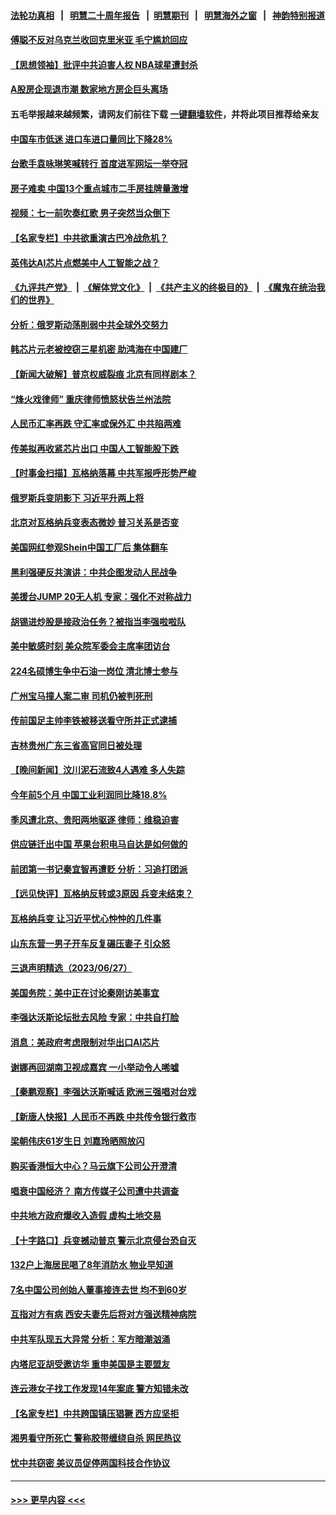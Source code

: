 #### [法轮功真相](https://github.com/gfw-breaker/truth/blob/master/README.md?t=0) &nbsp;&nbsp;|&nbsp;&nbsp; [明慧二十周年报告](https://github.com/gfw-breaker/mh-reports/blob/master/README.md?t=0) &nbsp;&nbsp;|&nbsp;&nbsp;[明慧期刊](https://github.com/gfw-breaker/mh-qikan) &nbsp;&nbsp;|&nbsp;&nbsp; [明慧海外之窗](https://github.com/gfw-breaker/mh-news/blob/master/README.md?t=0) &nbsp;&nbsp;|&nbsp;&nbsp; [神韵特别报道](https://github.com/gfw-breaker/mh-news/blob/master/shenyun.md?t=0)
#### [傅聪不反对乌克兰收回克里米亚 毛宁尴尬回应](../pages/nsc413/n14024401.md?t=06290943) 
#### [【思想领袖】批评中共迫害人权 NBA球星遭封杀](../pages/nsc413/n13997987.md?t=06290943) 
#### [A股房企现退市潮 数家地方房企巨头离场](../pages/nsc413/n14024451.md?t=06290943) 
#### 五毛举报越来越频繁，请网友们前往下载 [一键翻墙软件](https://github.com/gfw-breaker/ssr-accounts)，并将此项目推荐给亲友
#### [中国车市低迷 进口车进口量同比下降28%](../pages/nsc413/n14024445.md?t=06290943) 
#### [台歌手袁咏琳笑喊转行 首度进军网坛一举夺冠](../pages/nsc413/n14024410.md?t=06290943) 
#### [房子难卖 中国13个重点城市二手房挂牌量激增](../pages/nsc413/n14024430.md?t=06290943) 
#### [视频：七一前吹奏红歌 男子突然当众倒下](../pages/nsc413/n14024423.md?t=06290943) 
#### [【名家专栏】中共欲重演古巴冷战危机？](../pages/nsc413/n14024244.md?t=06290943) 
#### [英伟达AI芯片点燃美中人工智能之战？](../pages/nsc413/n14024381.md?t=06290943) 
#### [《九评共产党》](https://github.com/begood0513/9ping.md/blob/master/README.md) &nbsp;|&nbsp; [《解体党文化》](../../../../jtdwh.md/blob/master/README.md)  &nbsp;|&nbsp; [《共产主义的终极目的》](../../../../gczydzjmd.md/blob/master/README.md) &nbsp;|&nbsp; [《魔鬼在统治我们的世界》](../../../../mgztzwmdsj.md/blob/master/README.md) 
#### [分析：俄罗斯动荡削弱中共全球外交努力](../pages/nsc413/n14024391.md?t=06290943) 
#### [韩芯片元老被控窃三星机密 助鸿海在中国建厂](../pages/nsc413/n14023756.md?t=06290943) 
#### [【新闻大破解】普京权威裂痕 北京有同样剧本？](../pages/nsc413/n14024365.md?t=06290943) 
#### [“烽火戏律师” 重庆律师愤怒状告兰州法院](../pages/nsc413/n14024374.md?t=06290943) 
#### [人民币汇率再跌 守汇率或保外汇 中共陷两难](../pages/nsc413/n14024090.md?t=06290943) 
#### [传美拟再收紧芯片出口 中国人工智能股下跌](../pages/nsc413/n14024306.md?t=06290943) 
#### [【时事金扫描】瓦格纳落幕 中共军报呼形势严峻](../pages/nsc413/n14024331.md?t=06290943) 
#### [俄罗斯兵变阴影下 习近平升两上将](../pages/nsc413/n14024252.md?t=06290943) 
#### [北京对瓦格纳兵变表态微妙 普习关系是否变](../pages/nsc413/n14024161.md?t=06290943) 
#### [美国网红参观Shein中国工厂后 集体翻车](../pages/nsc413/n14024265.md?t=06290943) 
#### [黑利强硬反共演讲：中共企图发动人民战争](../pages/nsc413/n14024162.md?t=06290943) 
#### [美援台JUMP 20无人机 专家：强化不对称战力](../pages/nsc413/n14023452.md?t=06290943) 
#### [胡锡进炒股是接政治任务？被指当李强啦啦队](../pages/nsc413/n14024035.md?t=06290943) 
#### [美中敏感时刻 美众院军委会主席率团访台](../pages/nsc413/n14024129.md?t=06290943) 
#### [224名硕博生争中石油一岗位 清北博士参与](../pages/nsc413/n14024124.md?t=06290943) 
#### [广州宝马撞人案二审 司机仍被判死刑](../pages/nsc413/n14024160.md?t=06290943) 
#### [传前国足主帅李铁被移送看守所并正式逮捕](../pages/nsc413/n14024107.md?t=06290943) 
#### [吉林贵州广东三省高官同日被处理](../pages/nsc413/n14024104.md?t=06290943) 
#### [【晚间新闻】汶川泥石流致4人遇难 多人失踪](../pages/nsc413/n14024078.md?t=06290943) 
#### [今年前5个月 中国工业利润同比降18.8%](../pages/nsc413/n14023953.md?t=06290943) 
#### [季风遭北京、贵阳两地驱逐 律师：维稳迫害](../pages/nsc413/n14024015.md?t=06290943) 
#### [供应链迁出中国 苹果台积电马自达是如何做的](../pages/nsc413/n14023243.md?t=06290943) 
#### [前团第一书记秦宜智再遭贬 分析：习追打团派](../pages/nsc413/n14023934.md?t=06290943) 
#### [【远见快评】瓦格纳反转或3原因 兵变未结束？](../pages/nsc413/n14023786.md?t=06290943) 
#### [瓦格纳兵变 让习近平忧心忡忡的几件事](../pages/nsc413/n14023684.md?t=06290943) 
#### [山东东营一男子开车反复碾压妻子 引众怒](../pages/nsc413/n14023904.md?t=06290943) 
#### [三退声明精选（2023/06/27）](../pages/nsc413/n14023921.md?t=06290943) 
#### [美国务院：美中正在讨论秦刚访美事宜](../pages/nsc413/n14023804.md?t=06290943) 
#### [李强达沃斯论坛批去风险 专家：中共自打脸](../pages/nsc413/n14023614.md?t=06290943) 
#### [消息：美政府考虑限制对华出口AI芯片](../pages/nsc413/n14023873.md?t=06290943) 
#### [谢娜再回湖南卫视成嘉宾 一小举动令人唏嘘](../pages/nsc413/n14023788.md?t=06290943) 
#### [【秦鹏观察】李强达沃斯喊话 欧洲三强唱对台戏](../pages/nsc413/n14023848.md?t=06290943) 
#### [【新唐人快报】人民币不再跌 中共传令银行救市](../pages/nsc413/n14023704.md?t=06290943) 
#### [梁朝伟庆61岁生日 刘嘉玲晒照放闪](../pages/nsc413/n14023667.md?t=06290943) 
#### [购买香港恒大中心？马云旗下公司公开澄清](../pages/nsc413/n14023785.md?t=06290943) 
#### [唱衰中国经济？ 南方传媒子公司遭中共调查](../pages/nsc413/n14023759.md?t=06290943) 
#### [中共地方政府爆收入造假 虚构土地交易](../pages/nsc413/n14023716.md?t=06290943) 
#### [【十字路口】兵变撼动普京 警示北京侵台恐自灭](../pages/nsc413/n14023496.md?t=06290943) 
#### [132户上海居民喝了8年消防水 物业早知道](../pages/nsc413/n14023586.md?t=06290943) 
#### [7名中国公司创始人董事接连去世 均不到60岁](../pages/nsc413/n14023738.md?t=06290943) 
#### [互指对方有病 西安夫妻先后将对方强送精神病院](../pages/nsc413/n14023702.md?t=06290943) 
#### [中共军队现五大异常 分析：军方暗潮汹涌](../pages/nsc413/n14023719.md?t=06290943) 
#### [内塔尼亚胡受邀访华 重申美国是主要盟友](../pages/nsc413/n14023686.md?t=06290943) 
#### [连云港女子找工作发现14年案底 警方知错未改](../pages/nsc413/n14023587.md?t=06290943) 
#### [【名家专栏】中共跨国镇压猖獗 西方应坚拒](../pages/nsc413/n14023547.md?t=06290943) 
#### [湘男看守所死亡 警称胶带缠绕自杀 网民热议](../pages/nsc413/n14023415.md?t=06290943) 
#### [忧中共窃密 美议员促停两国科技合作协议](../pages/nsc413/n14023621.md?t=06290943) 

----
#### [ >>> 更早内容 <<< ](../indexes/nsc413-earlier.md)
